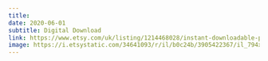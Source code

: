 ```yaml
---
title: 
date: 2020-06-01
subtitle: Digital Download
link: https://www.etsy.com/uk/listing/1214468028/instant-downloadable-party-signs-cards
image: https://i.etsystatic.com/34641093/r/il/b0c24b/3905422367/il_794xN.3905422367_dez0.jpg
---
```

